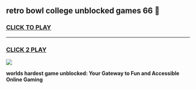 
## retro bowl college unblocked games 66 👋
<h3>
<a href="https://premium.freeplayer.one?title=retro_bowl_college_unblocked_games_66&ref=13F">CLICK TO PLAY</a></h3>
<hr>

<h3>
<a href="https://premium.freeplayer.one?title=retro_bowl_college_unblocked_games_66&ref=13F">CLICK 2 PLAY</a>
  
</h3>

<a href="https://premium.freeplayer.one?title=retro_bowl_college_unblocked_games_66&ref=12F/"><img src="https://clearcache.store/games.png"></a>


**worlds hardest game unblocked: Your Gateway to Fun and Accessible Online Gaming**
